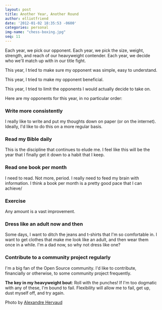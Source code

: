 ```yaml
---
layout: post
title: Another Year, Another Round
author: elliotfriend
date: '2012-01-02 18:35:53 -0600'
categories: personal
img-name: "chess-boxing.jpg"
seq: 11
---
```

Each year, we pick our opponent. Each year, we pick the size, weight,
strength, and reach of our heavyweight contender. Each year, we decide
who we'll match up with in our title fight.

This year, I tried to make sure my opponent was simple, easy to understand.

This year, I tried to make my opponent beneficial.

This year, I tried to limit the opponents I would actually decide to take
on.

Here are my opponents for this year, in no particular order:

### Write more consistently ###

I really like to write and put my thoughts down on paper (or on the internet).
Ideally, I'd like to do this on a more regular basis.

### Read my Bible daily ###

This is the discipline that continues to elude me. I feel like this will
be the year that I finally get it down to a habit that I keep.

### Read one book per month ###

I need to read. Not more, period. I really need to feed my brain with
information. I think a book per month is a pretty good pace that I can
achieve/

### Exercise ###

Any amount is a vast improvement.

### Dress like an adult now and then ###

Some days, I want to ditch the jeans and t-shirts that I'm so comfortable
in. I want to get clothes that make me look like an adult, and then wear
them once in a while. I'm a dad now, so why not dress like one?

### Contribute to a community project regularly ###

I'm a big fan of the Open Source community. I'd like to contribute,
financially or otherwise, to some community project frequently.

__The key in my heavyweight bout__: Roll with the punches! If I'm too
dogmatic with any of these, I'm bound to fail. Flexibility will allow me
to fail, get up, dust myself off, and try again.

Photo by [Alexandre Hervaud](https://flic.kr/p/4QwNWE)
